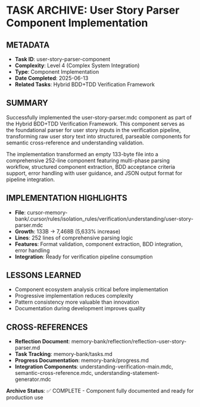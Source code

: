 # TASK ARCHIVE: User Story Parser Component Implementation

## METADATA
- **Task ID**: user-story-parser-component
- **Complexity**: Level 4 (Complex System Integration)
- **Type**: Component Implementation
- **Date Completed**: 2025-06-13
- **Related Tasks**: Hybrid BDD+TDD Verification Framework

## SUMMARY
Successfully implemented the user-story-parser.mdc component as part of the Hybrid BDD+TDD Verification Framework. This component serves as the foundational parser for user story inputs in the verification pipeline, transforming raw user story text into structured, parseable components for semantic cross-reference and understanding validation.

The implementation transformed an empty 133-byte file into a comprehensive 252-line component featuring multi-phase parsing workflow, structured component extraction, BDD acceptance criteria support, error handling with user guidance, and JSON output format for pipeline integration.

## IMPLEMENTATION HIGHLIGHTS
- **File**: cursor-memory-bank/.cursor/rules/isolation_rules/verification/understanding/user-story-parser.mdc
- **Growth**: 133B → 7,468B (5,633% increase)
- **Lines**: 252 lines of comprehensive parsing logic
- **Features**: Format validation, component extraction, BDD integration, error handling
- **Integration**: Ready for verification pipeline consumption

## LESSONS LEARNED
- Component ecosystem analysis critical before implementation
- Progressive implementation reduces complexity
- Pattern consistency more valuable than innovation
- Documentation during development improves quality

## CROSS-REFERENCES
- **Reflection Document**: memory-bank/reflection/reflection-user-story-parser.md
- **Task Tracking**: memory-bank/tasks.md
- **Progress Documentation**: memory-bank/progress.md
- **Integration Components**: understanding-verification-main.mdc, semantic-cross-reference.mdc, understanding-statement-generator.mdc

**Archive Status**: ✅ COMPLETE - Component fully documented and ready for production use
